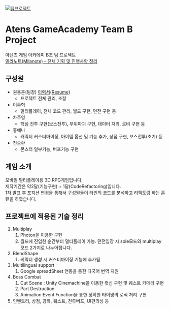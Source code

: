 [![팀프로젝트](http://img.youtube.com/vi/AjfSB3DkwkE/0.jpg)](https://youtu.be/AjfSB3DkwkE)

# Atens GameAcademy Team B Project
아텐츠 게임 아카데미 B조 팀 프로젝트<br>
[밀라노트(Milanote) - 전체 기획 및 진행사항 정리](https://app.milanote.com/1O8X0x10HN5E4X?p=wspKgn1E0uS)

## 구성원
* 권용훈(팀장) [이력서(Resume)](https://shimmering-fibre-cb8.notion.site/Dev_YH-resume-0b9fce7125684f229fa313cc444d3f6f)
  - 프로젝트 전체 관리, 조정
* 이주혁
  - 멀티플레이, 전체 코드 관리, 월드 구현, 던전 구현 등
* 차주영
  - 핵심 전투 구현(보스전투), 부위파괴 구현, 데이터 처리, 로비 구현 등
* 홍예나
  - 캐릭터 커스터마이징, 아이템 옵션 및 기능 추가, 상점 구현, 보스전투(초기) 등
* 천승환
  - 몬스터 일부기능, 버프기능 구현

## 게임 소개
모바일 멀티플레이용 3D RPG게임입니다.<br>
제작기간은 약2달(기능구현) + 1달(CodeRefactoring)입니다.<br>
1차 발표 후 포지션 변경을 통해서 구성원들이 타인의 코드를 분석하고 리팩토링 하는 훈련을 하였습니다.

## 프로젝트에 적용된 기술 정리
1. Multiplay<br>
   1) Photon을 이용한 구현
   2) 월드에 진입한 순간부터 멀티플레이 가능. 던전입장 시 sole모드와 multiplay모드 2가지로 나누어집니다.
2. BlendShape
   1) 케릭터 생성 시 커스터마이징 기능에 추가됨
3. Multilingual support
   1) Google spreadSheet 연동을 통한 다국어 번역 지원
4. Boss Combat
   1) Cut Scene : Unity Cinemachine을 이용한 컷신 구현 및 퀘스트 카메라 구현
   2) Part Destruction
   3) Animation Event Function을 통한 정확한 타이밍의 로직 처리 구현
5. 인벤토리, 상점, 강화, 퀘스트, 전투버프, UI편의성 등
